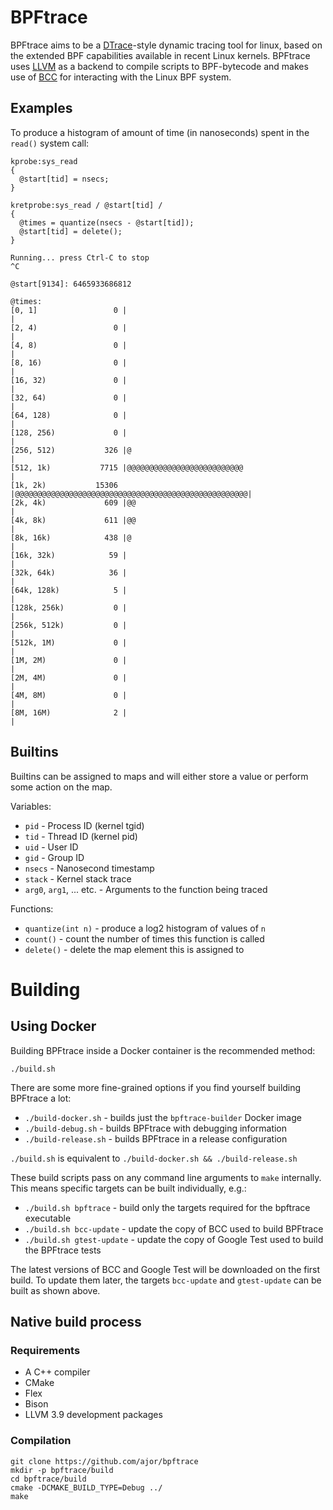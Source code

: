 # BPFtrace

BPFtrace aims to be a [DTrace](http://dtrace.org)-style dynamic tracing tool for linux, based on the extended BPF capabilities available in recent Linux kernels. BPFtrace uses [LLVM](http://llvm.org) as a backend to compile scripts to BPF-bytecode and makes use of [BCC](https://github.com/iovisor/bcc) for interacting with the Linux BPF system.

## Examples

To produce a histogram of amount of time (in nanoseconds) spent in the `read()` system call:
```
kprobe:sys_read
{
  @start[tid] = nsecs;
}

kretprobe:sys_read / @start[tid] /
{
  @times = quantize(nsecs - @start[tid]);
  @start[tid] = delete();
}
```
```
Running... press Ctrl-C to stop
^C

@start[9134]: 6465933686812

@times:
[0, 1]                 0 |                                                    |
[2, 4)                 0 |                                                    |
[4, 8)                 0 |                                                    |
[8, 16)                0 |                                                    |
[16, 32)               0 |                                                    |
[32, 64)               0 |                                                    |
[64, 128)              0 |                                                    |
[128, 256)             0 |                                                    |
[256, 512)           326 |@                                                   |
[512, 1k)           7715 |@@@@@@@@@@@@@@@@@@@@@@@@@@                          |
[1k, 2k)           15306 |@@@@@@@@@@@@@@@@@@@@@@@@@@@@@@@@@@@@@@@@@@@@@@@@@@@@|
[2k, 4k)             609 |@@                                                  |
[4k, 8k)             611 |@@                                                  |
[8k, 16k)            438 |@                                                   |
[16k, 32k)            59 |                                                    |
[32k, 64k)            36 |                                                    |
[64k, 128k)            5 |                                                    |
[128k, 256k)           0 |                                                    |
[256k, 512k)           0 |                                                    |
[512k, 1M)             0 |                                                    |
[1M, 2M)               0 |                                                    |
[2M, 4M)               0 |                                                    |
[4M, 8M)               0 |                                                    |
[8M, 16M)              2 |                                                    |
```

## Builtins
Builtins can be assigned to maps and will either store a value or perform some action on the map.

Variables:
- `pid` - Process ID (kernel tgid)
- `tid` - Thread ID (kernel pid)
- `uid` - User ID
- `gid` - Group ID
- `nsecs` - Nanosecond timestamp
- `stack` - Kernel stack trace
- `arg0`, `arg1`, ... etc. - Arguments to the function being traced

Functions:
- `quantize(int n)` - produce a log2 histogram of values of `n`
- `count()` - count the number of times this function is called
- `delete()` - delete the map element this is assigned to

# Building

## Using Docker

Building BPFtrace inside a Docker container is the recommended method:

`./build.sh`

There are some more fine-grained options if you find yourself building BPFtrace a lot:
- `./build-docker.sh` - builds just the `bpftrace-builder` Docker image
- `./build-debug.sh` - builds BPFtrace with debugging information
- `./build-release.sh` - builds BPFtrace in a release configuration

`./build.sh` is equivalent to `./build-docker.sh && ./build-release.sh`

These build scripts pass on any command line arguments to `make` internally. This means specific targets can be built individually, e.g.:
- `./build.sh bpftrace` - build only the targets required for the bpftrace executable
- `./build.sh bcc-update` - update the copy of BCC used to build BPFtrace
- `./build.sh gtest-update` - update the copy of Google Test used to build the BPFtrace tests

The latest versions of BCC and Google Test will be downloaded on the first build. To update them later, the targets `bcc-update` and `gtest-update` can be built as shown above.

## Native build process

### Requirements

- A C++ compiler
- CMake
- Flex
- Bison
- LLVM 3.9 development packages

### Compilation
```
git clone https://github.com/ajor/bpftrace
mkdir -p bpftrace/build
cd bpftrace/build
cmake -DCMAKE_BUILD_TYPE=Debug ../
make
```
